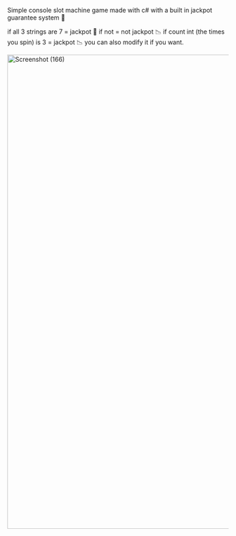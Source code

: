 Simple console slot machine game made with c# 
with a built in jackpot guarantee system 🎰

if all 3 strings are 7 = jackpot 💸
if not = not jackpot 📉
if count int (the times you spin) is 3 = jackpot 📉
you can also modify it if you want.

<img width="1920" height="1080" alt="Screenshot (166)" src="https://github.com/user-attachments/assets/f4ca5c31-94c7-4d0d-b015-f9b38da9b183" />
